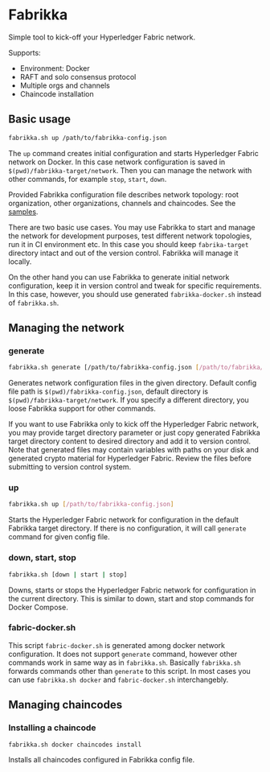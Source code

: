 # Fabrikka

Simple tool to kick-off your Hyperledger Fabric network.

Supports:

* Environment: Docker
* RAFT and solo consensus protocol
* Multiple orgs and channels
* Chaincode installation

## Basic usage

```bash
fabrikka.sh up /path/to/fabrikka-config.json
```

The `up` command creates initial configuration and starts Hyperledger Fabric network on Docker. In this case network configuration is saved in `$(pwd)/fabrikka-target/network`. Then you can manage the network with other commands, for example `stop`, `start`, `down`.

Provided Fabrikka configuration file describes network topology: root organization, other organizations, channels and chaincodes. See the [samples](https://github.com/softwaremill/fabrikka/blob/main/samples/).

There are two basic use cases. You may use Fabrikka to start and manage the network for development purposes, test different network topologies, run it in CI environment etc. In this case you should keep `fabrika-target` directory intact and out of the version control. Fabrikka will manage it locally.

On the other hand you can use Fabrikka to generate initial network configuration, keep it in version control and tweak for specific requirements. In this case, however, you should use generated `fabrikka-docker.sh` instead of `fabrikka.sh`.

## Managing the network

### generate

```bash
fabrikka.sh generate [/path/to/fabrikka-config.json [/path/to/fabrikka/target]]
```

Generates network configuration files in the given directory. Default config file path is `$(pwd)/fabrikka-config.json`, default directory is `$(pwd)/fabrikka-target/network`. If you specify a different directory, you loose Fabrikka support for other commands.

If you want to use Fabrikka only to kick off the Hyperledger Fabric network, you may provide target directory parameter or just copy generated Fabrikka target directory content to desired directory and add it to version control. Note that generated files may contain variables with paths on your disk and generated crypto material for Hyperledger Fabric. Review the files before submitting to version control system.

### up

```bash
fabrikka.sh up [/path/to/fabrikka-config.json]
```

Starts the Hyperledger Fabric network for configuration in the default Fabrikka target directory. If there is no configuration, it will call `generate` command for given config file.

### down, start, stop

```bash
fabrikka.sh [down | start | stop]
```

Downs, starts or stops the Hyperledger Fabric network for configuration in the current directory. This is similar to down, start and stop commands for Docker Compose.

### fabric-docker.sh

This script `fabric-docker.sh` is generated among docker network configuration. It does not support `generate` command, however other commands work in same way as in `fabrikka.sh`. Basically `fabrikka.sh` forwards commands other than `generate` to this script. In most cases you can use `fabrikka.sh docker` and `fabric-docker.sh` interchangebly.

## Managing chaincodes

### Installing a chaincode

```bash
fabrikka.sh docker chaincodes install
```

Installs all chaincodes configured in Fabrikka config file.
